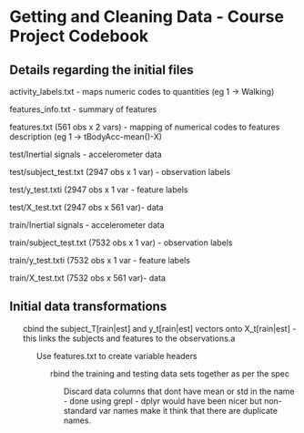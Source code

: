 <h1> Getting and Cleaning Data - Course Project Codebook </h1>

<h2> Details regarding the initial files </h2>

activity_labels.txt - maps numeric codes to quantities (eg 1 -> Walking)

features_info.txt - summary of features

features.txt (561 obs x 2 vars) - mapping of numerical codes to features description (eg 1 -> tBodyAcc-mean()-X)

test/Inertial signals - accelerometer data

test/subject_test.txt (2947 obs x 1 var) - observation labels

test/y_test.txti (2947 obs x 1 var  - feature labels

test/X_test.txt  (2947 obs x 561 var)- data

train/Inertial signals - accelerometer data

train/subject_test.txt (7532 obs x 1 var) - observation labels

train/y_test.txti (7532 obs x 1 var  - feature labels

train/X_test.txt  (7532 obs x 561 var)- data

<h2> Initial data transformations </h2>
<ol> cbind the subject_T[rain|est] and y_t[rain|est] vectors onto X_t[rain|est] - this links the subjects and features to the observations.a
<ol> Use features.txt to create variable headers
<ol> rbind the training and testing data sets together as per the spec
<ol> Discard data columns that dont have mean or std in the name - done using grepl - dplyr would have been nicer but non-standard var names make it think that there are duplicate names.
</ol>
